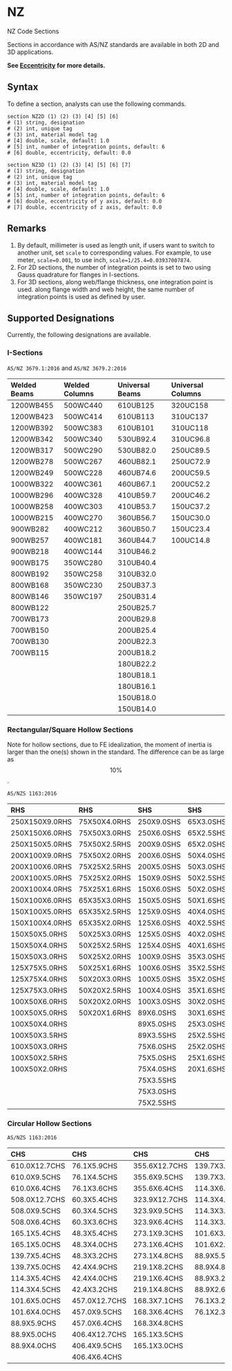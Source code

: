 # NZ

NZ Code Sections

Sections in accordance with AS/NZ standards are available in both 2D and 3D applications.

**See [Eccentricity](../Eccentricity.md) for more details.**

## Syntax

To define a section, analysts can use the following commands.

```
section NZ2D (1) (2) (3) [4] [5] [6]
# (1) string, designation
# (2) int, unique tag
# (3) int, material model tag
# [4] double, scale, default: 1.0
# [5] int, number of integration points, default: 6
# [6] double, eccentricity, default: 0.0

section NZ3D (1) (2) (3) [4] [5] [6] [7]
# (1) string, designation
# (2) int, unique tag
# (3) int, material model tag
# [4] double, scale, default: 1.0
# [5] int, number of integration points, default: 6
# [6] double, eccentricity of y axis, default: 0.0
# [7] double, eccentricity of z axis, default: 0.0
```

## Remarks

1. By default, millimeter is used as length unit, if users want to switch to another unit, set `scale` to corresponding
   values. For example, to use meter, `scale=0.001`, to use inch, `scale=1/25.4=0.03937007874`.
2. For 2D sections, the number of integration points is set to two using Gauss quadrature for flanges in I-sections.
3. For 3D sections, along web/flange thickness, one integration point is used. along flange width and web height, the
   same number of integration points is used as defined by user.

## Supported Designations

Currently, the following designations are available.

### I-Sections

`AS/NZ 3679.1:2016` and `AS/NZ 3679.2:2016`

| Welded Beams | Welded Columns | Universal Beams | Universal Columns |
|:-------------|:---------------|:----------------|:------------------|
| 1200WB455    | 500WC440       | 610UB125        | 320UC158          |
| 1200WB423    | 500WC414       | 610UB113        | 310UC137          |
| 1200WB392    | 500WC383       | 610UB101        | 310UC118          |
| 1200WB342    | 500WC340       | 530UB92.4       | 310UC96.8         |
| 1200WB317    | 500WC290       | 530UB82.0       | 250UC89.5         |
| 1200WB278    | 500WC267       | 460UB82.1       | 250UC72.9         |
| 1200WB249    | 500WC228       | 460UB74.6       | 200UC59.5         |
| 1000WB322    | 400WC361       | 460UB67.1       | 200UC52.2         |
| 1000WB296    | 400WC328       | 410UB59.7       | 200UC46.2         |
| 1000WB258    | 400WC303       | 410UB53.7       | 150UC37.2         |
| 1000WB215    | 400WC270       | 360UB56.7       | 150UC30.0         |
| 900WB282     | 400WC212       | 360UB50.7       | 150UC23.4         |
| 900WB257     | 400WC181       | 360UB44.7       | 100UC14.8         |
| 900WB218     | 400WC144       | 310UB46.2       |                   |
| 900WB175     | 350WC280       | 310UB40.4       |                   |
| 800WB192     | 350WC258       | 310UB32.0       |                   |
| 800WB168     | 350WC230       | 250UB37.3       |                   |
| 800WB146     | 350WC197       | 250UB31.4       |                   |
| 800WB122     |                | 250UB25.7       |                   |
| 700WB173     |                | 200UB29.8       |                   |
| 700WB150     |                | 200UB25.4       |                   |
| 700WB130     |                | 200UB22.3       |                   |
| 700WB115     |                | 200UB18.2       |                   |
|              |                | 180UB22.2       |                   |
|              |                | 180UB18.1       |                   |
|              |                | 180UB16.1       |                   |
|              |                | 150UB18.0       |                   |
|              |                | 150UB14.0       |                   |

### Rectangular/Square Hollow Sections

Note for hollow sections, due to FE idealization, the moment of inertia is larger than the one(s) shown in the standard.
The difference can be as large as $$10\%$$.

`AS/NZS 1163:2016`

| RHS            | RHS          | SHS        | SHS       |
|:---------------|:-------------|:-----------|:----------|
| 250X150X9.0RHS | 75X50X4.0RHS | 250X9.0SHS | 65X3.0SHS |
| 250X150X6.0RHS | 75X50X3.0RHS | 250X6.0SHS | 65X2.5SHS |
| 250X150X5.0RHS | 75X50X2.5RHS | 200X9.0SHS | 65X2.0SHS |
| 200X100X9.0RHS | 75X50X2.0RHS | 200X6.0SHS | 50X4.0SHS |
| 200X100X6.0RHS | 75X25X2.5RHS | 200X5.0SHS | 50X3.0SHS |
| 200X100X5.0RHS | 75X25X2.0RHS | 150X9.0SHS | 50X2.5SHS |
| 200X100X4.0RHS | 75X25X1.6RHS | 150X6.0SHS | 50X2.0SHS |
| 150X100X6.0RHS | 65X35X3.0RHS | 150X5.0SHS | 50X1.6SHS |
| 150X100X5.0RHS | 65X35X2.5RHS | 125X9.0SHS | 40X4.0SHS |
| 150X100X4.0RHS | 65X35X2.0RHS | 125X6.0SHS | 40X2.5SHS |
| 150X50X5.0RHS  | 50X25X3.0RHS | 125X5.0SHS | 40X2.0SHS |
| 150X50X4.0RHS  | 50X25X2.5RHS | 125X4.0SHS | 40X1.6SHS |
| 150X50X3.0RHS  | 50X25X2.0RHS | 100X9.0SHS | 35X3.0SHS |
| 125X75X5.0RHS  | 50X25X1.6RHS | 100X6.0SHS | 35X2.5SHS |
| 125X75X4.0RHS  | 50X20X3.0RHS | 100X5.0SHS | 35X2.0SHS |
| 125X75X3.0RHS  | 50X20X2.5RHS | 100X4.0SHS | 35X1.6SHS |
| 100X50X6.0RHS  | 50X20X2.0RHS | 100X3.0SHS | 30X2.0SHS |
| 100X50X5.0RHS  | 50X20X1.6RHS | 89X6.0SHS  | 30X1.6SHS |
| 100X50X4.0RHS  |              | 89X5.0SHS  | 25X3.0SHS |
| 100X50X3.5RHS  |              | 89X3.5SHS  | 25X2.5SHS |
| 100X50X3.0RHS  |              | 75X6.0SHS  | 25X2.0SHS |
| 100X50X2.5RHS  |              | 75X5.0SHS  | 25X1.6SHS |
| 100X50X2.0RHS  |              | 75X4.0SHS  | 20X1.6SHS |
|                |              | 75X3.5SHS  |           |
|                |              | 75X3.0SHS  |           |
|                |              | 75X2.5SHS  |           |

### Circular Hollow Sections

`AS/NZS 1163:2016`

| CHS           | CHS           | CHS           | CHS          |
|:--------------|:--------------|:--------------|:-------------|
| 610.0X12.7CHS | 76.1X5.9CHS   | 355.6X12.7CHS | 139.7X3.5CHS |
| 610.0X9.5CHS  | 76.1X4.5CHS   | 355.6X9.5CHS  | 139.7X3.0CHS |
| 610.0X6.4CHS  | 76.1X3.6CHS   | 355.6X6.4CHS  | 114.3X6.0CHS |
| 508.0X12.7CHS | 60.3X5.4CHS   | 323.9X12.7CHS | 114.3X4.8CHS |
| 508.0X9.5CHS  | 60.3X4.5CHS   | 323.9X9.5CHS  | 114.3X3.6CHS |
| 508.0X6.4CHS  | 60.3X3.6CHS   | 323.9X6.4CHS  | 114.3X3.2CHS |
| 165.1X5.4CHS  | 48.3X5.4CHS   | 273.1X9.3CHS  | 101.6X3.2CHS |
| 165.1X5.0CHS  | 48.3X4.0CHS   | 273.1X6.4CHS  | 101.6X2.6CHS |
| 139.7X5.4CHS  | 48.3X3.2CHS   | 273.1X4.8CHS  | 88.9X5.5CHS  |
| 139.7X5.0CHS  | 42.4X4.9CHS   | 219.1X8.2CHS  | 88.9X4.8CHS  |
| 114.3X5.4CHS  | 42.4X4.0CHS   | 219.1X6.4CHS  | 88.9X3.2CHS  |
| 114.3X4.5CHS  | 42.4X3.2CHS   | 219.1X4.8CHS  | 88.9X2.6CHS  |
| 101.6X5.0CHS  | 457.0X12.7CHS | 168.3X7.1CHS  | 76.1X3.2CHS  |
| 101.6X4.0CHS  | 457.0X9.5CHS  | 168.3X6.4CHS  | 76.1X2.3CHS  |
| 88.9X5.9CHS   | 457.0X6.4CHS  | 168.3X4.8CHS  |              |
| 88.9X5.0CHS   | 406.4X12.7CHS | 165.1X3.5CHS  |              |
| 88.9X4.0CHS   | 406.4X9.5CHS  | 165.1X3.0CHS  |              |
|               | 406.4X6.4CHS  |               |              |
